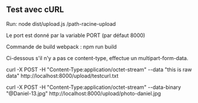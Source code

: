 
## Test avec cURL

Run: node dist/upload.js /path-racine-upload

Le port est donné par la variable PORT (par défaut 8000)

Commande de build webpack : npm run build

Ci-dessous s'il n'y a pas ce content-type, effectue un multipart-form-data.

curl -X POST -H "Content-Type:application/octet-stream" --data "this is raw data" http://localhost:8000/upload/testcurl.txt

curl -X POST -H "Content-Type:application/octet-stream" --data-binary "@Daniel-13.jpg" http://localhost:8000/upload/photo-daniel.jpg

